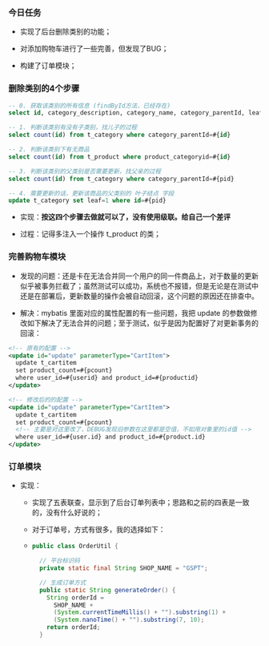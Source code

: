 ### 今日任务

- 实现了后台删除类别的功能；
- 对添加购物车进行了一些完善，但发现了BUG；

- 构建了订单模块；



### 删除类别的4个步骤

```sql
-- 0. 获取该类别的所有信息 (findById方法，已经存在)
select id, category_description, category_name, category_parentId, leaf, grade from t_category where id=#{id}

-- 1. 判断该类别有没有子类别，找儿子的过程
select count(id) from t_category where category_parentId=#{id}

-- 2. 判断该类别下有无商品
select count(id) from t_product where product_categoryid=#{id}

-- 3. 判断该类别的父类别是否需要更新，找父亲的过程
select count(id) from t_category where category_parentId=#{pid}

-- 4. 需要更新的话，更新该商品的父类别的 叶子结点 字段
update t_category set leaf=1 where id=#{pid}
```

- 实现：**按这四个步骤去做就可以了，没有使用级联。给自己一个差评**

- 过程：记得多注入一个操作 t_product 的类；



### 完善购物车模块

- 发现的问题：还是卡在无法合并同一个用户的同一件商品上，对于数量的更新似乎被事务拦截了；虽然测试可以成功，系统也不报错，但是无论是在测试中还是在部署后，更新数量的操作会被自动回滚，这个问题的原因还在排查中。

- 解决：mybatis 里面对应的属性配置的有一些问题，我把 update 的参数做修改如下解决了无法合并的问题；至于测试，似乎是因为配置好了对更新事务的回滚：

```xml
<!-- 原有的配置 -->    
<update id="update" parameterType="CartItem">
  update t_cartitem
  set product_count=#{pcount}
  where user_id=#{userid} and product_id=#{productid}
</update>

<!-- 修改后的的配置 -->    
<update id="update" parameterType="CartItem">
  update t_cartitem
  set product_count=#{pcount}
  <!-- 主要是对这里改了，DEBUG发现旧参数在这里都是空值，不如用对象里的id值 --> 
  where user_id=#{user.id} and product_id=#{product.id}
</update>
```



### 订单模块

- 实现：

  - 实现了五表联查，显示到了后台订单列表中；思路和之前的四表是一致的，没有什么好说的；

  - 对于订单号，方式有很多，我的选择如下：

  - ```java
    public class OrderUtil {
    
      // 平台标识码
      private static final String SHOP_NAME = "GSPT";
    
      // 生成订单方式
      public static String generateOrder() {
        String orderId =
          SHOP_NAME +
          (System.currentTimeMillis() + "").substring(1) +
          (System.nanoTime() + "").substring(7, 10);
        return orderId;
      }
    ```



